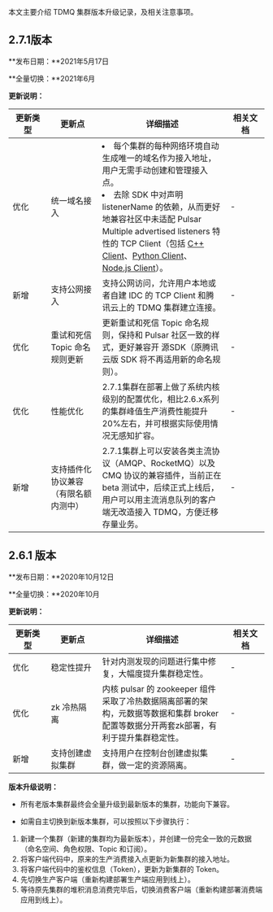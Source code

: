 <style>
table th:nth-of-type(1) {
width: 15%;        
}
table th:nth-of-type(2) {
width: 20%;        
}
table th:nth-of-type(3) {
width:50%;        
}
table th:nth-of-type(4) {
width: 15%;        
}
</style>

本文主要介绍 TDMQ 集群版本升级记录，及相关注意事项。

## 2.7.1版本

**发布日期：**2021年5月17日

**全量切换：**2021年6月

**更新说明：**

| 更新类型  | 更新点                               | 详细描述                                                     | 相关文档 |
| ------------------------------------ | ------------------------------------------------------------ | -------- | -------- |
| 优化 | 统一域名接入                         | <li>每个集群的每种网络环境自动生成唯一的域名作为接入地址，用户无需手动创建和管理接入点。</li> <li>去除 SDK 中对声明 listenerName 的依赖，从而更好地兼容社区中未适配 Pulsar Multiple advertised listeners 特性的 TCP Client（包括 <a href="http://pulsar.apache.org/docs/en/client-libraries-cpp/">C++ Client</a>、<a href="http://pulsar.apache.org/docs/en/client-libraries-python/">Python Client</a>、<a href="http://pulsar.apache.org/docs/en/client-libraries-node/">Node.js Client</a>）。</li>     |      -    |
 | 新增 | 支持公网接入                         | 支持公网访问，允许用户本地或者自建 IDC 的 TCP Client 和腾讯云上的 TDMQ 集群建立连接。     |     -     |
| 优化| 重试和死信 Topic 命名规则更新          | 更新重试和死信 Topic 命名规则，保持和 Pulsar 社区一致的样式，更好兼容开 源SDK（原腾讯云版 SDK 将不再适用新的命名规则）。    |      -    |
| 优化 | 性能优化                             | 2.7.1集群在部署上做了系统内核级别的配置优化，相比2.6.x系列的集群峰值生产消费性能提升20%左右，并可根据实际使用情况无感知扩容。    |      -    |
| 新增| 支持插件化协议兼容（有限名额内测中） | 2.7.1集群上可以安装各类主流协议（AMQP、RocketMQ）以及 CMQ 协议的兼容插件，当前正在 beta 测试中，后续正式上线后，用户可以用主流消息队列的客户端无改造接入 TDMQ，方便迁移存量业务。     |     -     |

## 2.6.1 版本

**发布日期：**2020年10月12日

**全量切换：**2020年10月

**更新说明：**

| 更新类型| 更新点           | 详细描述                                                     | 相关文档 |
| ---------------- | ------------------------------------------------------------ | -------- | -------- |
| 优化| 稳定性提升       | 针对内测发现的问题进行集中修复，大幅度提升集群稳定性。              |    -      |
| 优化| zk 冷热隔离       | 内核 pulsar 的 zookeeper 组件采取了冷热数据隔离部署的架构，元数据等数据和集群 broker 配置等数据分开两套zk部署，有利于提升集群稳定性。      |       -   |
| 新增 | 支持创建虚拟集群 | 支持用户在控制台创建虚拟集群，做一定的资源隔离。                   |      -    |

**版本升级说明：**

- 所有老版本集群最终会全量升级到最新版本的集群，功能向下兼容。

- 如需自主切换到新版本集群，可以按照以下步骤执行：


1. 新建一个集群（新建的集群均为最新版本），并创建一份完全一致的元数据（命名空间、角色权限、Topic 和订阅）。
2. 将客户端代码中，原来的生产消费接入点更新为新集群的接入地址。
3. 将客户端代码中的鉴权信息（Token），更新为新集群的 Token。
4. 先切换生产客户端（重新构建部署生产端应用到线上）。
5. 等待原先集群的堆积消息消费完毕后，切换消费客户端（重新构建部署消费端应用到线上）。
